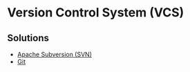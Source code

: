 # Version Control System (VCS)

## Solutions

- [Apache Subversion (SVN)](/apache/apache-subversion.md)
- [Git](/git/README.md)
